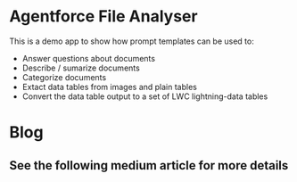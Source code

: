 # Agentforce File Analyser
This is a demo app to show how prompt templates can be used to:
- Answer questions about documents
- Describe / sumarize documents
- Categorize documents
- Extact data tables from images and plain tables
- Convert the data table output to a set of LWC lightning-data tables

# Blog
See the following medium article for more details
- 